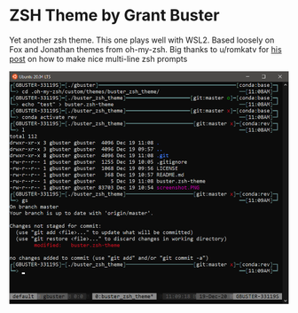 # ZSH Theme by Grant Buster
Yet another zsh theme. This one plays well with WSL2. Based loosely on Fox and Jonathan themes from oh-my-zsh.
Big thanks to u/romkatv for [his post](https://www.reddit.com/r/zsh/comments/cgbm24/multiline_prompt_the_missing_ingredient/) on how to make nice multi-line zsh prompts

![Screenshot](https://github.com/grantbuster/buster_zsh_theme/blob/master/screenshot.PNG)
